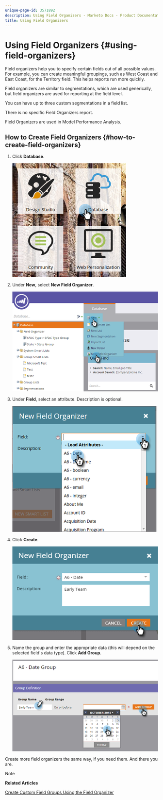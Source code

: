 ```yaml
---
unique-page-id: 3571892
description: Using Field Organizers - Marketo Docs - Product Documentation
title: Using Field Organizers
---
```


# Using Field Organizers {#using-field-organizers}

Field organizers help you to specify certain fields out of all possible values. For example, you can create meaningful groupings, such as West Coast and East Coast, for the Territory field. This helps reports run more quickly.

Field organizers are similar to segmentations, which are used generically, but field organizers are used for reporting at the field level.

You can have up to three custom segmentations in a field list.

There is no specific Field Organizers report.

Field Organizers are used in Model Performance Analysis.

## How to Create Field Organizers {#how-to-create-field-organizers}

1. Click **Database**.

   ![](assets/db.png)

1. Under **New**, select **New Field Organizer**.

   ![](assets/two-1.png)

1. Under **Field**, select an attribute. Description is optional.

   ![](assets/three-1.png)

1. Click **Create**.

   ![](assets/image2015-9-3-16-3a36-3a31.png)

1. Name the group and enter the appropriate data (this will depend on the selected field's data type). Click **Add Group**.

   ![](assets/image2015-9-3-16-3a40-3a45.png)

Create more field organizers the same way, if you need them. And there you are.

>[!NOTE]
>
>**Related Articles**
>
>[Create Custom Field Groups Using the Field Organizer](/help/marketo/product-docs/reporting/revenue-cycle-analytics/revenue-tools/field-organizers/create-custom-field-groups-using-the-field-organizer.md)
